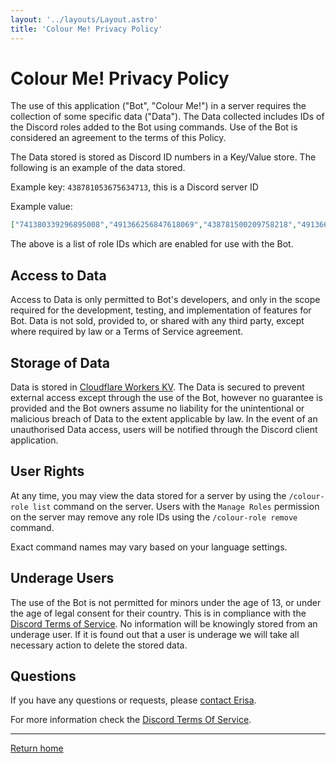 ```yaml
---
layout: '../layouts/Layout.astro'
title: 'Colour Me! Privacy Policy'
---
```


# Colour Me! Privacy Policy

The use of this application ("Bot", "Colour Me!") in a server requires the collection of some specific data ("Data"). The Data collected includes IDs of the Discord roles added to the Bot using commands. Use of the Bot is considered an agreement to the terms of this Policy.

The Data stored is stored as Discord ID numbers in a Key/Value store. The following is an example of the data stored.

Example key: `438781053675634713`, this is a Discord server ID

Example value:
```json
["741380339296895008","491366256847618069","438781500209758218","491366346987274240","956705196354969670","491366427463254035","438781385793208330"]
```
The above is a list of role IDs which are enabled for use with the Bot.

## Access to Data

Access to Data is only permitted to Bot's developers, and only in the scope required for the development, testing, and implementation of features for Bot. Data is not sold, provided to, or shared with any third party, except where required by law or a Terms of Service agreement.

## Storage of Data

Data is stored in [Cloudflare Workers KV](https://developers.cloudflare.com/kv/learning/how-kv-works/). The Data is secured to prevent external access except through the use of the Bot, however no guarantee is provided and the Bot owners assume no liability for the unintentional or malicious breach of Data to the extent applicable by law. In the event of an unauthorised Data access, users will be notified through the Discord client application.

## User Rights

At any time, you may view the data stored for a server by using the `/colour-role list` command on the server. Users with the `Manage Roles` permission on the server may remove any role IDs using the `/colour-role remove` command.

Exact command names may vary based on your language settings.

## Underage Users

The use of the Bot is not permitted for minors under the age of 13, or under the age of legal consent for their country. This is in compliance with the [Discord Terms of Service](https://discord.com/terms). No information will be knowingly stored from an underage user. If it is found out that a user is underage we will take all necessary action to delete the stored data.

## Questions

If you have any questions or requests, please [contact Erisa](https://erisa.uk/contact).

For more information check the [Discord Terms Of Service](https://discord.com/terms).

---

[Return home](/)